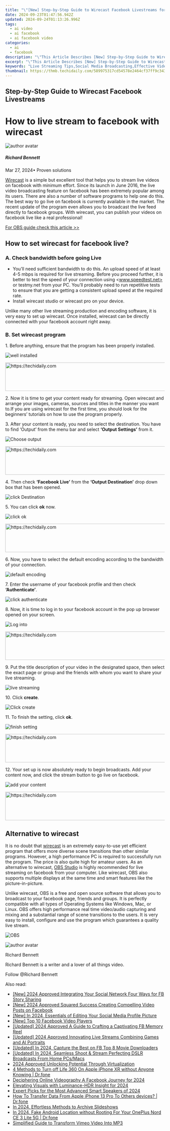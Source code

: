 ```yaml
---
title: "\"[New] Step-by-Step Guide to Wirecast Facebook Livestreams for 2024\""
date: 2024-09-23T01:47:56.942Z
updated: 2024-09-24T01:13:26.996Z
tags:
  - ai video
  - ai facebook
  - ai facebook video
categories:
  - ai
  - facebook
description: "\"This Article Describes [New] Step-by-Step Guide to Wirecast Facebook Livestreams for 2024\""
excerpt: "\"This Article Describes [New] Step-by-Step Guide to Wirecast Facebook Livestreams for 2024\""
keywords: "Live Streaming Tips,Social Media Broadcasting,Effective Video Conferencing,Simplified Wirecast Use,Stream Easy Setup Guide,Enhancing Facebook Livestreams,Professional Broadcast Techniques"
thumbnail: https://thmb.techidaily.com/589975317cd54578e2464cf37ff9c3436a24bffda2b797c9a9ae1ed0b5abaff9.jpg
---
```


## Step-by-Step Guide to Wirecast Facebook Livestreams

# How to live stream to facebook with wirecast

![author avatar](https://images.wondershare.com/filmora/article-images/richard-bennett.jpg)

##### Richard Bennett

 Mar 27, 2024• Proven solutions

[Wirecast](https://www.telestream.net/wirecast/overview.htm) is a simple but excellent tool that helps you to stream live videos on facebook with minimum effort. Since its launch in June 2016, the live video broadcasting feature on facebook has been extremely popular among its users. There are also a number of software programs to help one do this. The best way to go live on facebook is currently available in the market. The recent update of the program even allows you to broadcast the live feed directly to facebook groups. With wirecast, you can publish your videos on facebook live like a real professional!

[For OBS guide check this article >>](https://tools.techidaily.com/wondershare/filmora/download/)

## How to set wirecast for facebook live?

### A. Check bandwidth before going Live

* You’ll need sufficient bandwidth to do this. An upload speed of at least 4-5 mbps is required for live streaming. Before you proceed further, it is better to test the speed of your connection using <www.speedtest.net> or testmy.net from your PC. You’ll probably need to run repetitive tests to ensure that you are getting a consistent upload speed at the required rate.
* Install wirecast studio or wirecast pro on your device.

 Unlike many other live streaming production and encoding software, it is very easy to set up wirecast. Once installed, wirecast can be directly connected with your facebook account right away.

### B. Set wirecast program

 1\. Before anything, ensure that the program has been properly installed.

![ well installed ](https://images.wondershare.com/filmora/article-images/well-installed.jpg)

<!-- affiliate ads begin -->
<a href="https://ephamedtechinc.pxf.io/c/5597632/2126493/26400" target="_top" id="2126493">
  <img src="//a.impactradius-go.com/display-ad/26400-2126493" border="0" alt="https://techidaily.com" width="640" height="90"/>
</a>
<img height="0" width="0" src="https://ephamedtechinc.pxf.io/i/5597632/2126493/26400" style="position:absolute;visibility:hidden;" border="0" />
<!-- affiliate ads end -->

 2\. Now it is time to get your content ready for streaming. Open wirecast and arrange your images, cameras, sources and titles in the manner you want to.If you are using wirecast for the first time, you should look for the beginners’ tutorials on how to use the program properly.

 3\. After your content is ready, you need to select the destination. You have to find ‘Output’ from the menu bar and select **‘Output Settings’** from it.

![Choose output ](https://images.wondershare.com/filmora/article-images/choose-output.jpg)

<!-- affiliate ads begin -->
<a href="https://aligracehair.sjv.io/c/5597632/1886048/19272" target="_top" id="1886048">
  <img src="//a.impactradius-go.com/display-ad/19272-1886048" border="0" alt="https://techidaily.com" width="728" height="90"/>
</a>
<img height="0" width="0" src="https://aligracehair.sjv.io/i/5597632/1886048/19272" style="position:absolute;visibility:hidden;" border="0" />
<!-- affiliate ads end -->

 4\. Then check **‘Facebook Live’** from the **‘Output Destination’** drop down box that has been opened.

![click Destination ](https://images.wondershare.com/filmora/article-images/click-destination.jpg)

 5\. You can click **ok** now.

![ click ok ](https://images.wondershare.com/filmora/article-images/click-ok.jpg)

<!-- affiliate ads begin -->
<a href="https://ephamedtechinc.pxf.io/c/5597632/2136622/26400" target="_top" id="2136622">
  <img src="//a.impactradius-go.com/display-ad/26400-2136622" border="0" alt="https://techidaily.com" width="728" height="90"/>
</a>
<img height="0" width="0" src="https://ephamedtechinc.pxf.io/i/5597632/2136622/26400" style="position:absolute;visibility:hidden;" border="0" />
<!-- affiliate ads end -->

 6\. Now, you have to select the default encoding according to the bandwidth of your connection.

![default encoding ](https://images.wondershare.com/filmora/article-images/default-encoding.jpg)

 7\. Enter the username of your facebook profile and then check **‘Authenticate’**.

![ click authenticate ](https://images.wondershare.com/filmora/article-images/click-authenticate.jpg)

 8\. Now, it is time to log in to your facebook account in the pop up browser opened on your screen.

![Log into ](https://images.wondershare.com/filmora/article-images/log-into.jpg)

<!-- affiliate ads begin -->
<a href="https://appsumo.8odi.net/c/5597632/2144297/7443" target="_top" id="2144297">
  <img src="//a.impactradius-go.com/display-ad/7443-2144297" border="0" alt="https://techidaily.com" width="600" height="90"/>
</a>
<img height="0" width="0" src="https://appsumo.8odi.net/i/5597632/2144297/7443" style="position:absolute;visibility:hidden;" border="0" />
<!-- affiliate ads end -->

 9\. Put the title description of your video in the designated space, then select the exact page or group and the friends with whom you want to share your live streaming.

![live streaming ](https://images.wondershare.com/filmora/article-images/live-streaming.jpg)

 10\. Click **create**.

![ Click create](https://images.wondershare.com/filmora/article-images/click-create.jpg)

 11\. To finish the setting, click **ok**.

![finish setting ](https://images.wondershare.com/filmora/article-images/finish-setting.jpg)

<!-- affiliate ads begin -->
<a href="https://dhgate.sjv.io/c/5597632/1175223/12108" target="_top" id="1175223">
  <img src="//a.impactradius-go.com/display-ad/12108-1175223" border="0" alt="https://techidaily.com" width="728" height="90"/>
</a>
<img height="0" width="0" src="https://dhgate.sjv.io/i/5597632/1175223/12108" style="position:absolute;visibility:hidden;" border="0" />
<!-- affiliate ads end -->

 12\. Your set up is now absolutely ready to begin broadcasts. Add your content now, and click the stream button to go live on facebook.

![add your content ](https://images.wondershare.com/filmora/article-images/add-your-content.jpg)

<!-- affiliate ads begin -->
<a href="https://aidotcom.pxf.io/c/5597632/2134499/19576" target="_top" id="2134499">
  <img src="//a.impactradius-go.com/display-ad/19576-2134499" border="0" alt="https://techidaily.com" width="600" height="90"/>
</a>
<img height="0" width="0" src="https://aidotcom.pxf.io/i/5597632/2134499/19576" style="position:absolute;visibility:hidden;" border="0" />
<!-- affiliate ads end -->

## Alternative to wirecast

 It is no doubt that [wirecast](https://www.telestream.net/wirecast/overview.htm) is an extremely easy-to-use yet efficient program that offers more diverse scene transitions than other similar programs. However, a high performance PC is required to successfully run the program. The price is also quite high for amateur users. As an alternative to wirecast, [OBS Studio](https://tools.techidaily.com/wondershare/filmora/download/) is highly recommended for live streaming on facebook from your computer. Like wirecast, OBS also supports multiple displays at the same time and smart features like the picture-in-picture.

 Unlike wirecast, OBS is a free and open source software that allows you to broadcast to your facebook page, friends and groups. It is perfectly compatible with all types of Operating Systems like Windows, Mac, or Linux. OBS offers high performance real time video/audio capturing and mixing and a substantial range of scene transitions to the users. It is very easy to install, configure and use the program which guarantees a quality live stream.

![OBS ](https://images.wondershare.com/filmora/article-images/obs.jpg)

![author avatar](https://images.wondershare.com/filmora/article-images/richard-bennett.jpg)

Richard Bennett

Richard Bennett is a writer and a lover of all things video.

Follow @Richard Bennett

<ins class="adsbygoogle"
      style="display:block"
      data-ad-client="ca-pub-7571918770474297"
      data-ad-slot="8358498916"
      data-ad-format="auto"
      data-full-width-responsive="true"></ins>

<span class="atpl-alsoreadstyle">Also read:</span>
<div><ul>
<li><a href="https://facebook-video-content.techidaily.com/new-2024-approved-integrating-your-social-network-four-ways-for-fb-story-sharing/"><u>[New] 2024 Approved Integrating Your Social Network Four Ways for FB Story Sharing</u></a></li>
<li><a href="https://facebook-video-content.techidaily.com/new-2024-approved-squared-success-creating-compelling-video-posts-on-facebook/"><u>[New] 2024 Approved Squared Success Creating Compelling Video Posts on Facebook</u></a></li>
<li><a href="https://facebook-video-content.techidaily.com/new-in-2024-essentials-of-editing-your-social-media-profile-picture/"><u>[New] In 2024, Essentials of Editing Your Social Media Profile Picture</u></a></li>
<li><a href="https://facebook-video-content.techidaily.com/new-top-10-facebook-video-players/"><u>[New] Top 10 Facebook Video Players</u></a></li>
<li><a href="https://facebook-video-content.techidaily.com/updated-2024-approved-a-guide-to-crafting-a-captivating-fb-memory-reel/"><u>[Updated] 2024 Approved A Guide to Crafting a Captivating FB Memory Reel</u></a></li>
<li><a href="https://screen-activity-recording.techidaily.com/updated-2024-approved-innovating-live-streams-combining-games-and-ai-portraits/"><u>[Updated] 2024 Approved Innovating Live Streams Combining Games and AI Portraits</u></a></li>
<li><a href="https://facebook-video-content.techidaily.com/updated-in-2024-capture-the-best-on-fb-top-8-movie-downloaders/"><u>[Updated] In 2024, Capture the Best on FB Top 8 Movie Downloaders</u></a></li>
<li><a href="https://facebook-video-content.techidaily.com/updated-in-2024-seamless-shoot-and-stream-perfecting-dslr-broadcasts-from-home-pcsmacs/"><u>[Updated] In 2024, Seamless Shoot & Stream Perfecting DSLR Broadcasts From Home PCs/Macs</u></a></li>
<li><a href="https://some-approaches.techidaily.com/2024-approved-unlocking-potential-through-virtualization/"><u>2024 Approved Unlocking Potential Through Virtualization</u></a></li>
<li><a href="https://location-fake.techidaily.com/4-methods-to-turn-off-life-360-on-apple-iphone-xr-without-anyone-knowing-drfone-by-drfone-virtual-ios/"><u>4 Methods to Turn off Life 360 On Apple iPhone XR without Anyone Knowing | Dr.fone</u></a></li>
<li><a href="https://facebook-video-content.techidaily.com/deciphering-online-videography-a-facebook-journey-for-2024/"><u>Deciphering Online Videography A Facebook Journey for 2024</u></a></li>
<li><a href="https://fox-info.techidaily.com/elevating-visuals-with-luminance-hdr-insight-for-2024/"><u>Elevating Visuals with Luminance-HDR Insight for 2024</u></a></li>
<li><a href="https://buynow-info.techidaily.com/expert-picks-for-the-most-advanced-smart-speakers-of-2024/"><u>Expert Picks for the Most Advanced Smart Speakers of 2024</u></a></li>
<li><a href="https://techidaily.com/how-to-transfer-data-from-apple-iphone-13-pro-to-others-devices-drfone-by-drfone-transfer-data-from-ios-transfer-data-from-ios/"><u>How To Transfer Data From Apple iPhone 13 Pro To Others devices? | Dr.fone</u></a></li>
<li><a href="https://desktop-recording.techidaily.com/in-2024-effortless-methods-to-archive-slideshows/"><u>In 2024, Effortless Methods to Archive Slideshows</u></a></li>
<li><a href="https://android-location.techidaily.com/in-2024-fake-android-location-without-rooting-for-your-oneplus-nord-ce-3-lite-5g-drfone-by-drfone-virtual/"><u>In 2024, Fake Android Location without Rooting For Your OnePlus Nord CE 3 Lite 5G | Dr.fone</u></a></li>
<li><a href="https://vimeo-videos.techidaily.com/simplified-guide-to-transform-vimeo-video-into-mp3/"><u>Simplified Guide to Transform Vimeo Video Into MP3</u></a></li>
</ul></div>

